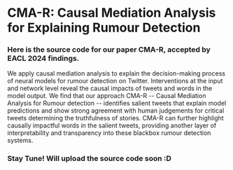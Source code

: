 # CMA-R: Causal Mediation Analysis for Explaining Rumour Detection

### Here is the source code for our paper CMA-R, accepted by EACL 2024 findings.

We apply causal mediation analysis to explain the decision-making process of neural models for rumour detection on Twitter.
Interventions at the input and network level reveal the causal impacts of tweets and words in the model output.
We find that our approach CMA-R -- Causal Mediation Analysis for Rumour detection -- identifies salient tweets that explain model predictions and show strong agreement with human judgements for critical tweets determining the truthfulness of stories.
CMA-R can further highlight causally impactful words in the salient tweets, providing another layer of interpretability and transparency into these blackbox rumour detection systems.


### Stay Tune! Will upload the source code soon :D
